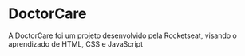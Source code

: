# DoctorCare
A DoctorCare foi um projeto desenvolvido pela Rocketseat, visando o aprendizado de HTML, CSS e JavaScript
